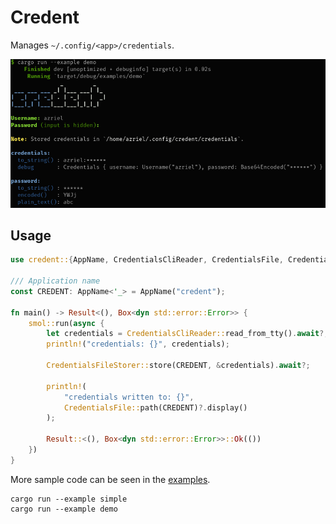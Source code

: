 # Credent

Manages `~/.config/<app>/credentials`.

![](demo.png)

## Usage

```rust
use credent::{AppName, CredentialsCliReader, CredentialsFile, CredentialsFileStorer};

/// Application name
const CREDENT: AppName<'_> = AppName("credent");

fn main() -> Result<(), Box<dyn std::error::Error>> {
    smol::run(async {
        let credentials = CredentialsCliReader::read_from_tty().await?;
        println!("credentials: {}", credentials);

        CredentialsFileStorer::store(CREDENT, &credentials).await?;

        println!(
            "credentials written to: {}",
            CredentialsFile::path(CREDENT)?.display()
        );

        Result::<(), Box<dyn std::error::Error>>::Ok(())
    })
}
```

More sample code can be seen in the [examples](examples).

```
cargo run --example simple
cargo run --example demo
```
